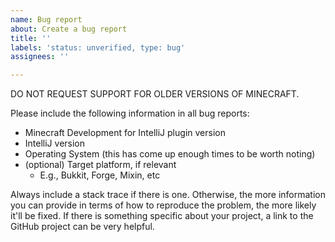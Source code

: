 ```yaml
---
name: Bug report
about: Create a bug report
title: ''
labels: 'status: unverified, type: bug'
assignees: ''

---
```


DO NOT REQUEST SUPPORT FOR OLDER VERSIONS OF MINECRAFT.

Please include the following information in all bug reports:

* Minecraft Development for IntelliJ plugin version
* IntelliJ version
* Operating System (this has come up enough times to be worth noting)
* (optional) Target platform, if relevant
  * E.g., Bukkit, Forge, Mixin, etc

Always include a stack trace if there is one. Otherwise, the more information you can provide in terms of how to reproduce the problem, the more likely it'll be fixed. If there is something specific about your project, a link to the GitHub project can be very helpful.
